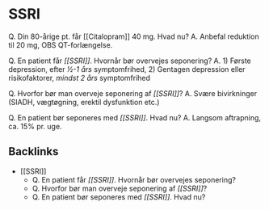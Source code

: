 # SSRI
Q. Din 80-årige pt. får [[Citalopram]] 40 mg. Hvad nu?
A. Anbefal reduktion til 20 mg, OBS QT-forlængelse.

Q. En patient får *[[SSRI]]*. Hvornår bør overvejes seponering? 
A. 1) Første depression, efter *½-1 års* symptomfrihed, 2) Gentagen depression eller risikofaktorer, *mindst 2 års* symptomfrihed

Q. Hvorfor bør man overveje seponering af *[[SSRI]]*? 
A. Svære bivirkninger (SIADH, vægtøgning, erektil dysfunktion etc.)

Q. En patient bør seponeres med *[[SSRI]]*. Hvad nu? 
A. Langsom aftrapning, ca. 15% pr. uge.


## Backlinks
* [[SSRI]]
	* Q. En patient får *[[SSRI]]*. Hvornår bør overvejes seponering? 
	* Q. Hvorfor bør man overveje seponering af *[[SSRI]]*? 
	* Q. En patient bør seponeres med *[[SSRI]]*. Hvad nu? 

<!-- #anki/deck/Medicine #anki/tag/med/Psychiatry #anki/tag/med/Pharmacology -->

<!-- {BearID:D6CEA9D0-A5E1-4CA2-8770-63C3A5608B9D-906-000005E857DFF1F6} -->
